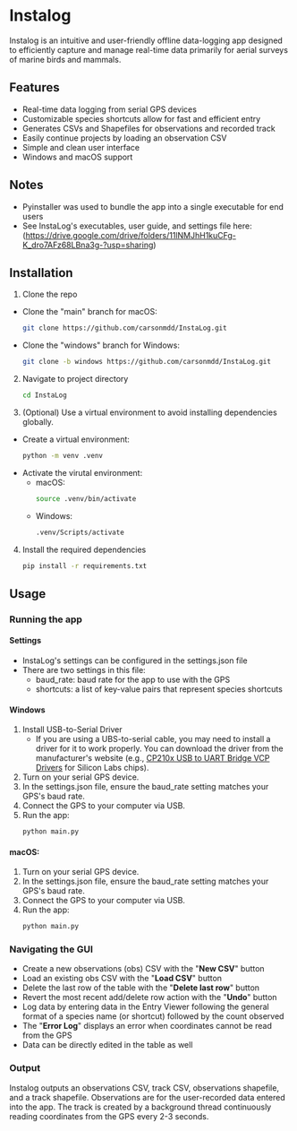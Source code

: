 # Instalog
Instalog is an intuitive and user-friendly offline data-logging app designed to efficiently capture and manage real-time data primarily for aerial surveys of marine birds and mammals.

## Features
- Real-time data logging from serial GPS devices
- Customizable species shortcuts allow for fast and efficient entry
- Generates CSVs and Shapefiles for observations and recorded track
- Easily continue projects by loading an observation CSV
- Simple and clean user interface
- Windows and macOS support

## Notes
- Pyinstaller was used to bundle the app into a single executable for end users
- See InstaLog's executables, user guide, and settings file here: (https://drive.google.com/drive/folders/11lNMJhH1kuCFg-K_dro7AFz68LBna3g-?usp=sharing)

## Installation
1. Clone the repo
- Clone the "main" branch for macOS:
    ```bash
    git clone https://github.com/carsonmdd/InstaLog.git
    ```
- Clone the "windows" branch for Windows:
    ```bash
    git clone -b windows https://github.com/carsonmdd/InstaLog.git
    ```
2. Navigate to project directory
    ```bash
    cd InstaLog
    ```
3. (Optional) Use a virtual environment to avoid installing dependencies globally.
- Create a virtual environment:
    ```bash
    python -m venv .venv
    ```
- Activate the virutal environment:
    - macOS:
        ```bash
        source .venv/bin/activate
        ```
    - Windows:
        ```bash
        .venv/Scripts/activate
        ```
4. Install the required dependencies
    ```bash
    pip install -r requirements.txt
    ```

## Usage
### Running the app
#### Settings
- InstaLog's settings can be configured in the settings.json file
- There are two settings in this file:
    - baud_rate: baud rate for the app to use with the GPS
    - shortcuts: a list of key-value pairs that represent species shortcuts

#### Windows
1. Install USB-to-Serial Driver
    - If you are using a UBS-to-serial cable, you may need to install a driver for it to work properly. You can download the driver from the manufacturer's website (e.g., [CP210x USB to UART Bridge VCP Drivers](https://www.silabs.com/developers/usb-to-uart-bridge-vcp-drivers?tab=downloads) for Silicon Labs chips).
2. Turn on your serial GPS device.
3. In the settings.json file, ensure the baud_rate setting matches your GPS's baud rate.
4. Connect the GPS to your computer via USB.
5. Run the app:
    ```bash
    python main.py
    ```

#### macOS:
1. Turn on your serial GPS device.
2. In the settings.json file, ensure the baud_rate setting matches your GPS's baud rate.
3. Connect the GPS to your computer via USB.
4. Run the app:
    ```bash
    python main.py
    ```

### Navigating the GUI
- Create a new observations (obs) CSV with the "**New CSV**" button
- Load an existing obs CSV with the "**Load CSV**" button
- Delete the last row of the table with the "**Delete last row**" button
- Revert the most recent add/delete row action with the "**Undo**" button
- Log data by entering data in the Entry Viewer following the general format of a species name (or shortcut) followed by the count observed
- The "**Error Log**" displays an error when coordinates cannot be read from the GPS
- Data can be directly edited in the table as well

### Output
Instalog outputs an observations CSV, track CSV, observations shapefile, and a track shapefile. Observations are for the user-recorded data entered into the app. The track is created by a background thread continuously reading coordinates from the GPS every 2-3 seconds.